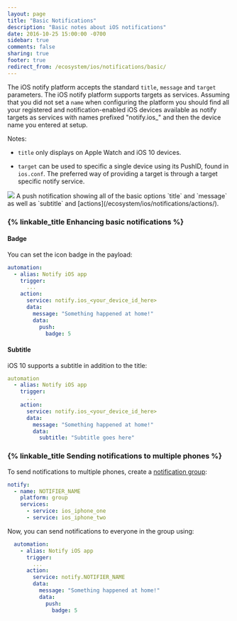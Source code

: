 ```yaml
---
layout: page
title: "Basic Notifications"
description: "Basic notes about iOS notifications"
date: 2016-10-25 15:00:00 -0700
sidebar: true
comments: false
sharing: true
footer: true
redirect_from: /ecosystem/ios/notifications/basic/
---
```


The iOS notify platform accepts the standard `title`, `message` and `target` parameters. The iOS notify platform supports targets as services. Assuming that you did not set a `name` when configuring the platform you should find all your registered and notification-enabled iOS devices available as notify targets as services with names prefixed "notify.ios_" and then the device name you entered at setup.

Notes:

* `title` only displays on Apple Watch and iOS 10 devices.

* `target` can be used to specific a single device using its PushID, found in `ios.conf`. The preferred way of providing a target is through a target specific notify service.

<p class='img'>
  <img src='/images/ios/example.png' />
  A push notification showing all of the basic options `title` and `message` as well as `subtitle` and [actions](/ecosystem/ios/notifications/actions/).
</p>

### {% linkable_title Enhancing basic notifications %}

#### Badge
You can set the icon badge in the payload:

```yaml
automation:
  - alias: Notify iOS app
    trigger:
      ...
    action:
      service: notify.ios_<your_device_id_here>
      data:
        message: "Something happened at home!"
        data:
          push:
            badge: 5
```

#### Subtitle
iOS 10 supports a subtitle in addition to the title:

```yaml
automation
  - alias: Notify iOS app
    trigger:
      ...
    action:
      service: notify.ios_<your_device_id_here>
      data:
        message: "Something happened at home!"
        data:
          subtitle: "Subtitle goes here"
```

### {% linkable_title Sending notifications to multiple phones %}
To send notifications to multiple phones, create a [notification group](https://home-assistant.io/components/notify.group/):
```yaml
notify:
  - name: NOTIFIER_NAME
    platform: group
    services:
      - service: ios_iphone_one
      - service: ios_iphone_two
```
Now, you can send notifications to everyone in the group using:
```yaml
  automation:
    - alias: Notify iOS app
      trigger:
        ...
      action:
        service: notify.NOTIFIER_NAME
        data:
          message: "Something happened at home!"
          data:
            push:
              badge: 5
```
